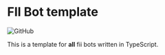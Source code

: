 # FII Bot template

![GitHub](https://img.shields.io/github/license/federation-interservices-d-informatique/fiibot-template?style=for-the-badge)

This is a template for **all** fii bots written in TypeScript.
